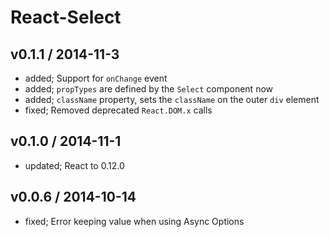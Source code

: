 # React-Select

## v0.1.1 / 2014-11-3

* added; Support for `onChange` event
* added; `propTypes` are defined by the `Select` component now
* added; `className` property, sets the `className` on the outer `div` element
* fixed; Removed deprecated `React.DOM.x` calls

## v0.1.0 / 2014-11-1

* updated; React to 0.12.0

## v0.0.6 / 2014-10-14

* fixed; Error keeping value when using Async Options

